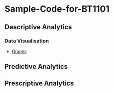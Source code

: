 # Sample-Code-for-BT1101
## Descriptive Analytics
### Data Visualisation
- [Graphs](DA-DV-Graphs)
## Predictive Analytics
## Prescriptive Analytics
